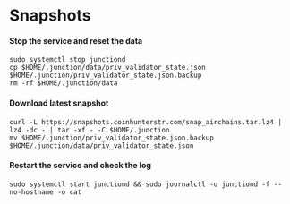 # Snapshots

#### Stop the service and reset the data <a href="#stop-the-service-and-reset-the-data" id="stop-the-service-and-reset-the-data"></a>

```
sudo systemctl stop junctiond
cp $HOME/.junction/data/priv_validator_state.json $HOME/.junction/priv_validator_state.json.backup
rm -rf $HOME/.junction/data
```

#### Download latest snapshot <a href="#download-latest-snapshot" id="download-latest-snapshot"></a>

```
curl -L https://snapshots.coinhunterstr.com/snap_airchains.tar.lz4 | lz4 -dc - | tar -xf - -C $HOME/.junction
mv $HOME/.junction/priv_validator_state.json.backup $HOME/.junction/data/priv_validator_state.json
```

#### Restart the service and check the log <a href="#restart-the-service-and-check-the-log" id="restart-the-service-and-check-the-log"></a>

```
sudo systemctl start junctiond && sudo journalctl -u junctiond -f --no-hostname -o cat
```

